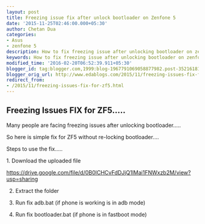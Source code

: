 ```yaml
---
layout: post
title: Freezing issue fix after unlock bootloader on Zenfone 5
date: '2015-11-25T02:46:00.000+05:30'
author: Chetan Dua
categories:
- Asus
- zenfone 5
description: How to fix freezing issue after unlocking bootloader on zenfone 5, permanent fix for Freezing after unlocking bootloader zenfone 5
keywords: How to fix freezing issue after unlocking bootloader on zenfone 5, permanent fix for Freezing after unlocking bootloader zenfone 5
modified_time: '2016-02-20T06:52:39.911+05:30'
blogger_id: tag:blogger.com,1999:blog-1967791069058877982.post-3521618150149682760
blogger_orig_url: http://www.edablogs.com/2015/11/freezing-issues-fix-for-zf5.html
redirect_from:
- /2015/11/freezing-issues-fix-for-zf5.html
---
```



## Freezing Issues FIX for ZF5.....

Many people are facing freezing issues after unlocking bootloader.....

So here is simple fix for ZF5 without re-locking bootloader....

Steps to use the fix.....

1. Download the uploaded file

https://drive.google.com/file/d/0B0lCHCvFdDJjQ1lMai1FNWxzb2M/view?usp=sharing

2. Extract the folder

3. Run fix adb.bat (if phone is working is in adb mode)

4. Run fix bootloader.bat (if phone is in fastboot mode)